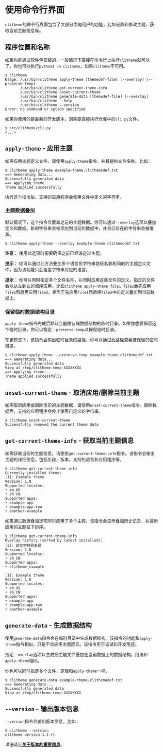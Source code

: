 # 使用命令行界面

`clitheme`的命令行界面包含了大部分面向用户的功能，比如设置和修改主题、获取当前主题信息等。

## 程序位置和名称

如果你是通过软件包安装的，一般情况下直接在命令行上执行`clitheme`就可以了。你也可以执行`python3 -m clitheme`，如果`clitheme`不可用。

```
$ clitheme
Usage: /usr/bin/clitheme apply-theme [themedef-file] [--overlay] [--preserve-temp]
       /usr/bin/clitheme get-current-theme-info
       /usr/bin/clitheme unset-current-theme
       /usr/bin/clitheme generate-data [themedef-file] [--overlay]
       /usr/bin/clitheme --help
       /usr/bin/clitheme --version
Error: no command or option specified
```

如果你使用的是最新的开发版本，则需要直接执行仓库中的`cli.py`文件。

    $ src/clitheme/cli.py
    <...>

## `apply-theme` - 应用主题

如需应用主题定义文件，请使用`apply-theme`指令，并且提供文件名称。比如：

```
$ clitheme apply-theme example-theme.clithemedef.txt
==> Generating data...
Successfully generated data
==> Applying theme...
Theme applied successfully
```
执行这个指令后，支持的应用程序会使用文件中定义的字符串。

### 主题数据叠加

默认情况下，这个指令会覆盖之前的主题数据。你可以通过`--overlay`选项以叠加定义和数据。新的字符串会被添加到当前的数据中，并且已存在的字符串会被覆盖。

    $ clitheme apply-theme --overlay example-theme.clithemedef.txt

**注意：** 使用此选项时需要确保之前已经设定过主题。

**提示：** 你可以通过此方法叠加多个语言但字符串路径名称相同的的主题定义文件，因为该功能只会覆盖字符串对应的语言。

**提示：** 你可以同时指定多个文件名称，以同时应用这些文件的定义。指定的文件会以从左到右的顺序应用，比如`clitheme apply-theme file1 file2`会先应用`file1`然后再应用`file2`，相当于先应用`file1`然后把`file2`中的定义叠加到当前数据上。

### 保留临时数据结构目录

`apply-theme`指令完成后默认会删除存储数据结构的临时目录。如果你想要保留这个临时目录，你可以指定`--preserve-temp`以保留临时目录。

在该模式下，该指令会输出临时目录的路径。你可以通过此路径查看被保留的临时目录。

```
$ clitheme apply-theme --preserve-temp example-theme.clithemedef.txt 
==> Generating data...
Successfully generated data
View at /tmp/clitheme-temp-XXXXXXXX
==> Applying theme...
Theme applied successfully
```

## `unset-current-theme` - 取消应用/删除当前主题

如需取消应用或删除当前的主题数据，请使用`unset-current-theme`指令。删除数据后，支持的应用程序会停止使用自定义的字符串。

```
$ clitheme unset-current-theme
Successfully removed the current theme data
```

## `get-current-theme-info` - 获取当前主题信息

如需获取当前的主题信息，请使用`get-current-theme-info`指令。该指令会输出主题的详细信息，包括名称，版本，支持的语言和应用程序等。

```
$ clitheme get-current-theme-info
Currently installed theme: 
[1]: Example theme
Version: 1.0
Supported locales: 
• en_US
• zh_CN
Supported apps: 
• example-app
• example-app-two
• another-example
```

如果通过数据叠加选项同时应用了多个主题，该指令会显示叠加历史记录，从最新应用的主题往下排序。

```
$ clitheme get-current-theme-info
Overlay history (sorted by latest installed):
[2]: 颜文字样例主题
Version: 1.0
Supported locales: 
• zh_CN
Supported apps: 
• clitheme_example

[1]: Example theme
Version: 1.0
Supported locales: 
• en_US
• zh_CN
Supported apps: 
• example-app
• example-app-two
• another-example
```

## `generate-data` - 生成数据结构

使用`generate-data`指令会在临时目录中生成数据结构。该指令的功能和`apply-theme`指令相似，只是不会应用主题而已。该指令用于调试和开发用途。

指定`--overlay`选项以生成把主题文件叠加在当前数据上的数据结构，用法和`apply-theme`相同。

你也可以同时指定多个文件，原理和`apply-theme`一样。

```
$ clitheme generate-data example-theme.clithemedef.txt
==> Generating data...
Successfully generated data
View at /tmp/clitheme-temp-XXXXXXXX
```

## `--version` - 输出版本信息

`--version`指令会输出版本信息，比如：

```
$ clitheme --version
clitheme version 1.1-r1
```

详细请见[**关于版本的重要信息**](../关于版本的重要信息.md)。
